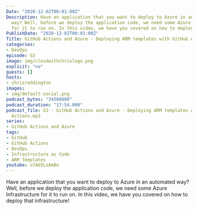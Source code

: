 ```yaml
---
Date: "2020-12-02T00:01:00Z"
Description: Have an application that you want to deploy to Azure in an automated
  way? Well, before we deploy the application code, we need some Azure Infrastructure
  for it to run on. In this video, we have you covered on how to deploy that infrastructure!
PublishDate: "2020-12-02T00:01:00Z"
Title: GitHub Actions and Azure - Deploying ARM templates with GitHub Actions
categories:
- DevOps
episode: G3
image: img/cloudwithchrislogo.png
explicit: "no"
guests: []
hosts:
- chrisreddington
images:
- img/default-social.png
podcast_bytes: "34508800"
podcast_duration: "17:54.000"
podcast_file: G3 - GitHub Actions and Azure - Deploying ARM templates with GitHub
  Actions.mp3
series:
- GitHub Actions and Azure
tags:
- GitHub
- GitHub Actions
- DevOps
- Infrastructure as Code
- ARM Templates
youtube: o7Ab5LsAm8o
---
```

Have an application that you want to deploy to Azure in an automated way? Well, before we deploy the application code, we need some Azure Infrastructure for it to run on. In this video, we have you covered on how to deploy that infrastructure!